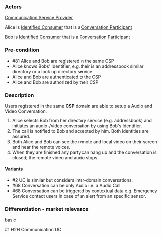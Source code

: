 ### Actors

[Communication Service Provider](https://github.com/reTHINK-project/use-cases/blob/master/docs/D1.1/business-models/business-roles.md#communication-service-provider)

Alice is [Identified Consumer](../blob/master/docs/D1.1/business-models/business-roles.md#identified-service-consumer) that is a [Conversation Participant](../blob/master/docs/D1.1/business-models/business-roles.md#conversation--communication-participant)

Bob is [Identified Consumer](../blob/master/docs/D1.1/business-models/business-roles.md#identified-service-consumer) that is a [Conversation Participant](../blob/master/docs/D1.1/business-models/business-roles.md#conversation--communication-participant)
### Pre-condition
- #81 Alice and Bob are registered in the same CSP 
- Alice knows Bobs' Identifier, e.g. their is an addressbook similar directory or a look up directory service
- Alice and Bob are authenticated to the CSP
- Alice and Bob are authorized by their CSP
### Description

Users registered in the same **CSP** domain are able to setup a Audio and Video Conversation.
1. Alice selects Bob from her directory service (e.g. addressbook) and initiates an audio-/video conversation by using Bob's Identifier.
2. The call is notified to Bob and accepted by him. Both identities are assured.
3. Both Alice and Bob can see the remote and local video on their screen and hear the remote voices.
4. When they are finished any party can hang up and the conversation is closed; the remote video and audio stops.
#### Variants
- #2  UC  is similar but considers inter-domain conversations. 
- #68 Conversation can be only Audio i.e. a Audio Call 
- #68 Conversation can be triggered by contextual data e.g. Emergency Service contact users in case of an alert from an specific sensor.
### Differentiation - market relevance

basic

#1 H2H Communication UC
